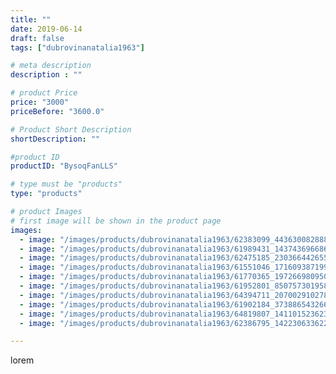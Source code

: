 ```yaml
---
title: ""
date: 2019-06-14
draft: false
tags: ["dubrovinanatalia1963"]

# meta description
description : ""

# product Price
price: "3000"
priceBefore: "3600.0"

# Product Short Description
shortDescription: ""

#product ID
productID: "BysoqFanLLS"

# type must be "products"
type: "products"

# product Images
# first image will be shown in the product page
images:
  - image: "/images/products/dubrovinanatalia1963/62383099_443630082888163_8347348147704918929_n.jpg"
  - image: "/images/products/dubrovinanatalia1963/61989431_143743696686899_5281020226268494622_n.jpg"
  - image: "/images/products/dubrovinanatalia1963/62475185_2303664426558961_9045449375285910511_n.jpg"
  - image: "/images/products/dubrovinanatalia1963/61551046_171609387199591_2520077572693254605_n.jpg"
  - image: "/images/products/dubrovinanatalia1963/61770365_1972669809503537_8113184849316246314_n.jpg"
  - image: "/images/products/dubrovinanatalia1963/61952801_850757301958760_108630906996049282_n.jpg"
  - image: "/images/products/dubrovinanatalia1963/64394711_207002910278720_1167841299960743537_n.jpg"
  - image: "/images/products/dubrovinanatalia1963/61902184_373886543266443_5426646013917854735_n.jpg"
  - image: "/images/products/dubrovinanatalia1963/64819807_141101523623892_8493064120369053205_n.jpg"
  - image: "/images/products/dubrovinanatalia1963/62386795_142230633622697_2785421794124663782_n.jpg"

---
```

lorem
